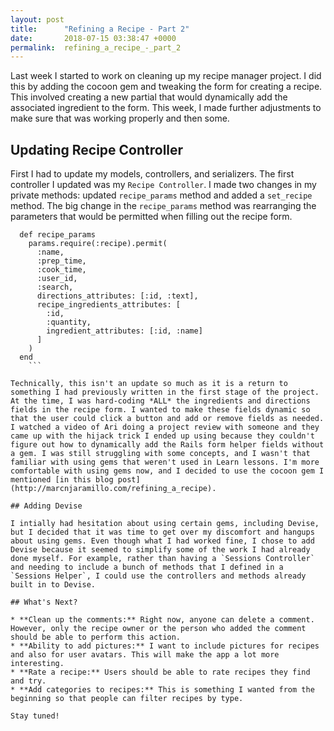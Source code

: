 ```yaml
---
layout: post
title:      "Refining a Recipe - Part 2"
date:       2018-07-15 03:38:47 +0000
permalink:  refining_a_recipe_-_part_2
---
```



Last week I started to work on  cleaning up my recipe manager project. I did this by adding the cocoon gem and tweaking the form for creating a recipe. This involved creating a new partial that would dynamically add the associated ingredient to the form. This week, I made further adjustments to make sure that was working properly and then some. 



## Updating Recipe Controller

First I had to update my models, controllers, and serializers. The first controller I updated was my `Recipe Controller`. I made two changes in my private methods: updated `recipe_params` method and added a `set_recipe` method. The big change in the `recipe_params` method was rearranging the parameters that would be permitted when filling out the recipe form.

```
  def recipe_params
    params.require(:recipe).permit(
      :name,
      :prep_time,
      :cook_time,
      :user_id,
      :search,
      directions_attributes: [:id, :text],
      recipe_ingredients_attributes: [
        :id,
        :quantity,
        ingredient_attributes: [:id, :name]
      ]
    )
  end
	```
	
Technically, this isn't an update so much as it is a return to something I had previously written in the first stage of the project. At the time, I was hard-coding *ALL* the ingredients and directions fields in the recipe form. I wanted to make these fields dynamic so that the user could click a button and add or remove fields as needed. I watched a video of Ari doing a project review with someone and they came up with the hijack trick I ended up using because they couldn't figure out how to dynamically add the Rails form helper fields without a gem. I was still struggling with some concepts, and I wasn't that familiar with using gems that weren't used in Learn lessons. I'm more comfortable with using gems now, and I decided to use the cocoon gem I mentioned [in this blog post](http://marcnjaramillo.com/refining_a_recipe).

## Adding Devise

I intially had hesitation about using certain gems, including Devise, but I decided that it was time to get over my discomfort and hangups about using gems. Even though what I had worked fine, I chose to add Devise because it seemed to simplify some of the work I had already done myself. For example, rather than having a `Sessions Controller` and needing to include a bunch of methods that I defined in a `Sessions Helper`, I could use the controllers and methods already built in to Devise. 

## What's Next?

* **Clean up the comments:** Right now, anyone can delete a comment. However, only the recipe owner or the person who added the comment should be able to perform this action. 
* **Ability to add pictures:** I want to include pictures for recipes and also for user avatars. This will make the app a lot more interesting.
* **Rate a recipe:** Users should be able to rate recipes they find and try.
* **Add categories to recipes:** This is something I wanted from the beginning so that people can filter recipes by type.

Stay tuned!




 
 
